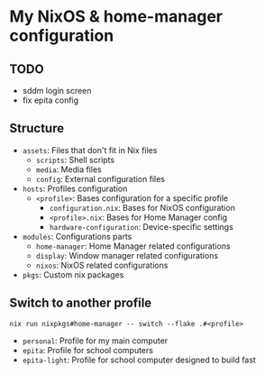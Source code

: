 # My NixOS & home-manager configuration

## TODO
- sddm login screen
- fix epita config

## Structure
- `assets`: Files that don't fit in Nix files
  - `scripts`: Shell scripts
  - `media`: Media files
  - `config`: External configuration files
- `hosts`: Profiles configuration
  - `<profile>`: Bases configuration for a specific profile
    - `configuration.nix`: Bases for NixOS configuration
    - `<profile>.nix`: Bases for Home Manager config
    - `hardware-configuration`: Device-specific settings 
- `modules`: Configurations parts
	- `home-manager`: Home Manager related configurations
    - `display`: Window manager related configurations
	- `nixos`: NixOS related configurations
- `pkgs`: Custom nix packages

## Switch to another profile
```
nix run nixpkgs#home-manager -- switch --flake .#<profile>
```

- `personal`: Profile for my main computer
- `epita`: Profile for school computers
- `epita-light`: Profile for school computer designed to build fast
